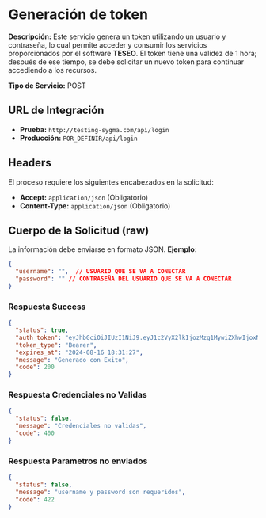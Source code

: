 # Generación de token

**Descripción:** Este servicio genera un token utilizando un usuario y contraseña, lo cual permite acceder y consumir los servicios proporcionados por el software **TESEO**. El token tiene una validez de 1 hora; después de ese tiempo, se debe solicitar un nuevo token para continuar accediendo a los recursos.

**Tipo de Servicio:** POST

## **URL de Integración**

- **Prueba:** `http://testing-sygma.com/api/login`
- **Producción:** `POR_DEFINIR/api/login`

## **Headers**

El proceso requiere los siguientes encabezados en la solicitud:

- **Accept:** `application/json` (Obligatorio)
- **Content-Type:** `application/json` (Obligatorio)

## **Cuerpo de la Solicitud (raw)**

La información debe enviarse en formato JSON. **Ejemplo:**

`````json
{
  "username": "",  // USUARIO QUE SE VA A CONECTAR
  "password": "" // CONTRASEÑA DEL USUARIO QUE SE VA A CONECTAR
}

`````

### **Respuesta Success**

``````json
{
  "status": true,
  "auth_token": "eyJhbGciOiJIUzI1NiJ9.eyJ1c2VyX2lkIjozMzg1MywiZXhwIjoxNzIzODMzMDg3fQ.WlNDobuExhSO_jNWOui-HNFhVXPyGLvUs7hIuSY1f5Y",
  "token_type": "Bearer",
  "expires_at": "2024-08-16 18:31:27",
  "message": "Generado con Exito",
  "code": 200
}
``````

### **Respuesta Credenciales no Validas**

``````json
{
  "status": false,
  "message": "Credenciales no validas",
  "code": 400
}
``````

### **Respuesta Parametros no enviados**

``````json
{
  "status": false,
  "message": "username y password son requeridos",
  "code": 422
}
``````